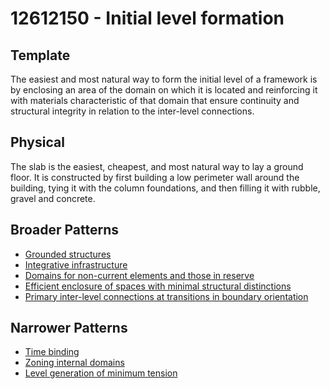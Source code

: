 # 12612150 - Initial level formation

## Template

The easiest and most natural way to form the initial level of a framework is by enclosing an area of the domain on which it is located and reinforcing it with materials characteristic of that domain that ensure continuity and structural integrity in relation to the inter-level connections.

## Physical

The slab is the easiest, cheapest, and most natural way to lay a ground floor. It is constructed by first building a low perimeter wall around the building, tying it with the column foundations, and then filling it with rubble, gravel and concrete.

## Broader Patterns

- [Grounded structures](12611680)
- [Integrative infrastructure](12612140)
- [Domains for non-current elements and those in reserve](12611450)
- [Efficient enclosure of spaces with minimal structural distinctions](12612060)
- [Primary inter-level connections at transitions in boundary orientation](12612120)

## Narrower Patterns

- [Time binding](12612480)
- [Zoning internal domains](12612330)
- [Level generation of minimum tension](12612190)
